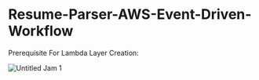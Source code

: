 # Resume-Parser-AWS-Event-Driven-Workflow

Prerequisite For Lambda Layer Creation:

![Untitled Jam 1](https://github.com/ashutosh6500/Resume-Parser-AWS-Event-Driven-Workflow/assets/65476854/db14d428-bfd5-4341-97a9-83193b8be06c)
